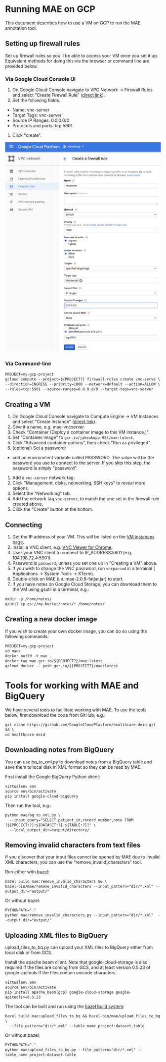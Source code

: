 # Running MAE on GCP

This document describes how to use a VM on GCP to run the MAE annotation tool.

## Setting up firewall rules

Set up firewall rules so you'll be able to access your VM once you set it up.
Equivalent methods for doing this via the browser or command line are provided
below.

### Via Google Cloud Console UI

1. On Google Cloud Console navigate to VPC Network -> Firewall Rules and select
   "Create Firewall Rule" ([direct link](https://console.cloud.google.com/networking/firewalls/add)).
1. Set the following fields.
  * Name: vnc-server
  * Target Tags: vnc-server
  * Source IP Ranges: 0.0.0.0/0
  * Protocols and ports: tcp:5901
1. Click "create".

![](images/firewall_rule.png)

### Via Command-line

```shell
PROJECT=my-gcp-project
gcloud compute --project=${PROJECT?} firewall-rules create vnc-serve \
--direction=INGRESS --priority=1000 --network=default --action=ALLOW \
--rules=tcp:5901 --source-ranges=0.0.0.0/0 --target-tags=vnc-server
```

## Creating a VM

1. On Google Cloud Console navigate to Compute Engine -> VM Instances and select
   "Create Instance" ([direct link](https://console.cloud.google.com/compute/instancesAdd)).
1. Give it a name, e.g. mae-vncserver.
1. Check "Container (Deploy a container image to this VM instance.)".
1. Set "Container image" to `gcr.io/jakeakopp-953/mae:latest`.
1. Click "Advanced container options", then check "Run as privileged".
1. (optional) Set a password:
  * add an environment variable called PASSWORD. The value will be the password
    you use to connect to the server. If you skip this step, the password is
    simply "password".
1. Add a `vnc-server` network tag:
  1. Click "Management, disks, networking, SSH keys" to reveal more options.
  1. Select the "Networking" tab.
  1. Add the network tag `vnc-server`, to match the one set in the firewall rule
     created above.
1. Click the "Create" button at the bottom.

## Connecting

1. Get the IP address of your VM. This will be listed on the [VM instances page](https://console.cloud.google.com/compute/instances).
1. Install a VNC client, e.g. [VNC Viewer for Chrome](https://chrome.google.com/webstore/detail/vnc%C2%AE-viewer-for-google-ch/iabmpiboiopbgfabjmgeedhcmjenhbla?hl=en).
1. User your VNC client to connect to IP_ADDRESS:5901 (e.g. 104.198.72.4:5901).
1. Password is `password`, unless you set one up in "Creating a VM" above.
1. If you wish to change the VNC password, run `vncpasswd` in a terminal (
   Applications -> System Tools -> XTerm).
1. Double-click on MAE (i.e. mae-2.0.9-fatjar.jar) to start.
1. If you have notes on Google Cloud Storage, you can download them to the VM
   using gsutil in a terminal, e.g.:
```shell
mkdir -p /home/notes/
gsutil cp gs://my-bucket/notes/* /home/notes/
```

## Creating a new docker image

If you wish to create your own docker image, you can do so using the following
commands:

```
PROJECT=my-gcp-project
cd mae/
docker build -t mae .
docker tag mae gcr.io/${PROJECT?}/mae:latest
gcloud docker -- push gcr.io/${PROJECT?}/mae:latest
```

# Tools for working with MAE and BigQuery

We have several tools to facilitate working with MAE. To use the tools below,
first download the code from GitHub, e.g.:

```shell
git clone https://github.com/GoogleCloudPlatform/healthcare-deid.git && \
cd healthcare-deid
```

## Downloading notes from BigQuery

You can use bq_to_xml.py to download notes from a BigQuery table and save them
to local disk in XML format so they can be read by MAE.

First install the Google BigQuery Python client:

```shell
virtualenv env
source env/bin/activate
pip install google-cloud-bigquery
```

Then run the tool, e.g.:

```shell
python mae/bq_to_xml.py \
  --input_query="SELECT patient_id,record_number,note FROM [${PROJECT:?}:${DATASET:?}.${TABLE:?}]" \
  --local_output_dir=output/directory/
```

## Removing invalid characters from text files

If you discover that your input files cannot be opened by MAE due to invalid
XML characters, you can use the "remove_invalid_characters" tool.

Run either with [bazel](http://bazel.build/versions/master/docs/install.html):

```shell
bazel build mae:remove_invalid_characters && \
bazel-bin/mae/remove_invalid_characters --input_pattern="dir/*.xml" --output_dir="output/"
```

Or without bazel:

```shell
PYTHONPATH="."
python mae/remove_invalid_characters.py --input_pattern="dir/*.xml"  --output_dir="output/"
```

## Uploading XML files to BigQuery

upload_files_to_bq.py can upload your XML files to BigQuery either from local
disk or from GCS.

Install the apache beam client. Note that google-cloud-storage is also required
if the files are coming from GCS, and at least version 0.5.23 of google-apitools if the files contain unicode characters.

```shell
virtualenv env
source env/bin/activate
pip install apache_beam[gcp] google-cloud-storage google-apitools>=0.5.23
```

The tool can be built and run using the [bazel build system](http://bazel.build/versions/master/docs/install.html):

```shell
bazel build mae:upload_files_to_bq && bazel-bin/mae/upload_files_to_bq \
  --file_pattern="dir/*.xml" --table_name project:dataset.table
```

Or without bazel:

```shell
PYTHONPATH="."
python mae/upload_files_to_bq.py --file_pattern="dir/*.xml" --table_name project:dataset.table
```
